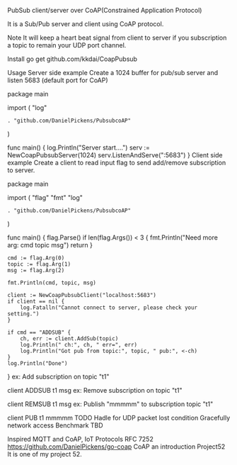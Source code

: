 PubSub client/server over CoAP(Constrained Application Protocol)


It is a Sub/Pub server and client using CoAP protocol.

Note
It will keep a heart beat signal from client to server if you subscription a topic to remain your UDP port channel.

Install
go get github.com/kkdai/CoapPubsub

Usage
Server side example
Create a 1024 buffer for pub/sub server and listen 5683 (default port for CoAP)

package main

import (
	"log"

	. "github.com/DanielPickens/PubsubcoAP"
)

func main() {
	log.Println("Server start....")
	serv := NewCoapPubsubServer(1024)
	serv.ListenAndServe(":5683")
}
Client side example
Create a client to read input flag to send add/remove subscription to server.

package main

import (
	"flag"
	"fmt"
	"log"

	. "github.com/DanielPickens/PubsubcoAP"
)

func main() {
	flag.Parse()
	if len(flag.Args()) < 3 {
		fmt.Println("Need more arg: cmd topic msg")
		return
	}

	cmd := flag.Arg(0)
	topic := flag.Arg(1)
	msg := flag.Arg(2)

	fmt.Println(cmd, topic, msg)

	client := NewCoapPubsubClient("localhost:5683")
	if client == nil {
		log.Fatalln("Cannot connect to server, please check your setting.")
	}

	if cmd == "ADDSUB" {
		ch, err := client.AddSub(topic)
		log.Println(" ch:", ch, " err=", err)
		log.Println("Got pub from topic:", topic, " pub:", <-ch)
	}
	log.Println("Done")
}
ex: Add subscription on topic "t1"

client ADDSUB t1 msg
ex: Remove subscription on topic "t1"

client REMSUB t1 msg
ex: Publish "mmmmm" to subscription topic "t1"

client PUB t1 mmmmm
TODO
Hadle for UDP packet lost condition
Gracefully network access
Benchmark
TBD

Inspired
MQTT and CoAP, IoT Protocols
RFC 7252
https://github.com/DanielPickens/go-coap
CoAP an introduction
Project52
It is one of my project 52.


